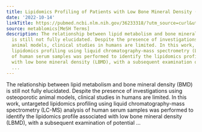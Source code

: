```yaml
---
title: Lipidomics Profiling of Patients with Low Bone Mineral Density (LBMD)
date: '2022-10-14'
linkTitle: https://pubmed.ncbi.nlm.nih.gov/36233318/?utm_source=curl&utm_medium=rss&utm_campaign=pubmed-2&utm_content=1Zkrxt7ktlCbHBXEV3v65xxSnkSWNsJ1A6Fq3gBniKhGfIUslK&fc=20210907212339&ff=20221017215355&v=2.17.8
source: metablomics[MeSH Terms]
description: The relationship between lipid metabolism and bone mineral density (BMD)
  is still not fully elucidated. Despite the presence of investigations using osteoporotic
  animal models, clinical studies in humans are limited. In this work, untargeted
  lipidomics profiling using liquid chromatography-mass spectrometry (LC-MS) analysis
  of human serum samples was performed to identify the lipidomics profile associated
  with low bone mineral density (LBMD), with a subsequent examination of potential
  ...
---
```

The relationship between lipid metabolism and bone mineral density (BMD) is still not fully elucidated. Despite the presence of investigations using osteoporotic animal models, clinical studies in humans are limited. In this work, untargeted lipidomics profiling using liquid chromatography-mass spectrometry (LC-MS) analysis of human serum samples was performed to identify the lipidomics profile associated with low bone mineral density (LBMD), with a subsequent examination of potential ...